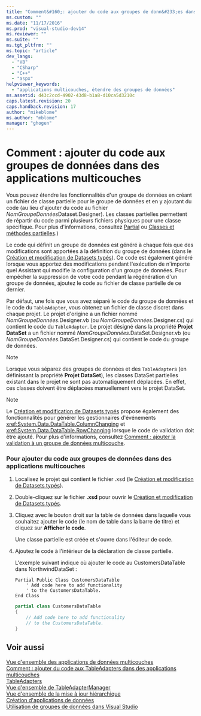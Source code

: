 ```yaml
---
title: "Comment&#160;: ajouter du code aux groupes de donn&#233;es dans des applications multicouches | Microsoft Docs"
ms.custom: ""
ms.date: "11/17/2016"
ms.prod: "visual-studio-dev14"
ms.reviewer: ""
ms.suite: ""
ms.tgt_pltfrm: ""
ms.topic: "article"
dev_langs: 
  - "VB"
  - "CSharp"
  - "C++"
  - "aspx"
helpviewer_keywords: 
  - "applications multicouches, étendre des groupes de données"
ms.assetid: d43c2ccd-4902-43d8-b1a8-d10ca5d3210c
caps.latest.revision: 20
caps.handback.revision: 17
author: "mikeblome"
ms.author: "mblome"
manager: "ghogen"
---
```

# Comment&#160;: ajouter du code aux groupes de donn&#233;es dans des applications multicouches
Vous pouvez étendre les fonctionnalités d'un groupe de données en créant un fichier de classe partielle pour le groupe de données et en y ajoutant du code \(au lieu d'ajouter du code au fichier *NomGroupeDonnées*Dataset.Designer\).  Les classes partielles permettent de répartir du code parmi plusieurs fichiers physiques pour une classe spécifique.  Pour plus d'informations, consultez [Partial](/dotnet/visual-basic/language-reference/modifiers/partial) ou [Classes et méthodes partielles](/dotnet/csharp/programming-guide/classes-and-structs/partial-classes-and-methods).\)  
  
 Le code qui définit un groupe de données est généré à chaque fois que des modifications sont apportées à la définition du groupe de données \(dans le [Création et modification de Datasets typés](../data-tools/creating-and-editing-typed-datasets.md)\).  Ce code est également généré lorsque vous apportez des modifications pendant l'exécution de n'importe quel Assistant qui modifie la configuration d'un groupe de données.  Pour empêcher la suppression de votre code pendant la régénération d'un groupe de données, ajoutez le code au fichier de classe partielle de ce dernier.  
  
 Par défaut, une fois que vous avez séparé le code du groupe de données et le code du `TableAdapter`, vous obtenez un fichier de classe discret dans chaque projet.  Le projet d'origine a un fichier nommé *NomGroupeDonnées*.Designer.vb \(ou *NomGroupeDonnées*.Designer.cs\) qui contient le code du `TableAdapter`.  Le projet désigné dans la propriété **Projet DataSet** a un fichier nommé *NomGroupeDonnées*.DataSet.Designer.vb \(ou *NomGroupeDonnées*.DataSet.Designer.cs\) qui contient le code du groupe de données.  
  
> [!NOTE]
>  Lorsque vous séparez des groupes de données et des `TableAdapter`s \(en définissant la propriété **Projet DataSet**\), les classes DataSet partielles existant dans le projet ne sont pas automatiquement déplacées.  En effet, ces classes doivent être déplacées manuellement vers le projet DataSet.  
  
> [!NOTE]
>  Le [Création et modification de Datasets typés](../data-tools/creating-and-editing-typed-datasets.md) propose également des fonctionnalités pour générer les gestionnaires d'événements <xref:System.Data.DataTable.ColumnChanging> et <xref:System.Data.DataTable.RowChanging> lorsque le code de validation doit être ajouté.  Pour plus d'informations, consultez [Comment : ajouter la validation à un groupe de données multicouche](../data-tools/add-validation-to-an-n-tier-dataset.md).  
  
### Pour ajouter du code aux groupes de données dans des applications multicouches  
  
1.  Localisez le projet qui contient le fichier .xsd \(le [Création et modification de Datasets typés](../data-tools/creating-and-editing-typed-datasets.md)\).  
  
2.  Double\-cliquez sur le fichier **.xsd** pour ouvrir le [Création et modification de Datasets typés](../data-tools/creating-and-editing-typed-datasets.md).  
  
3.  Cliquez avec le bouton droit sur la table de données dans laquelle vous souhaitez ajouter le code \(le nom de table dans la barre de titre\) et cliquez sur **Afficher le code**.  
  
     Une classe partielle est créée et s'ouvre dans l'éditeur de code.  
  
4.  Ajoutez le code à l'intérieur de la déclaration de classe partielle.  
  
     L'exemple suivant indique où ajouter le code au CustomersDataTable dans NorthwindDataSet :  
  
    ```vb#  
    Partial Public Class CustomersDataTable  
        ' Add code here to add functionality   
        ' to the CustomersDataTable.  
    End Class  
    ```  
  
    ```c#  
    partial class CustomersDataTable  
    {  
        // Add code here to add functionality  
        // to the CustomersDataTable.  
    }  
    ```  
  
## Voir aussi  
 [Vue d'ensemble des applications de données multicouches](../data-tools/n-tier-data-applications-overview.md)   
 [Comment : ajouter du code aux TableAdapters dans des applications multicouches](../data-tools/add-code-to-tableadapters-in-n-tier-applications.md)   
 [TableAdapters](../Topic/TableAdapters.md)   
 [Vue d'ensemble de TableAdapterManager](../Topic/TableAdapterManager%20Overview.md)   
 [Vue d'ensemble de la mise à jour hiérarchique](../Topic/Hierarchical%20Update%20Overview.md)   
 [Création d'applications de données](../data-tools/creating-data-applications.md)   
 [Utilisation de groupes de données dans Visual Studio](../data-tools/dataset-tools-in-visual-studio.md)
